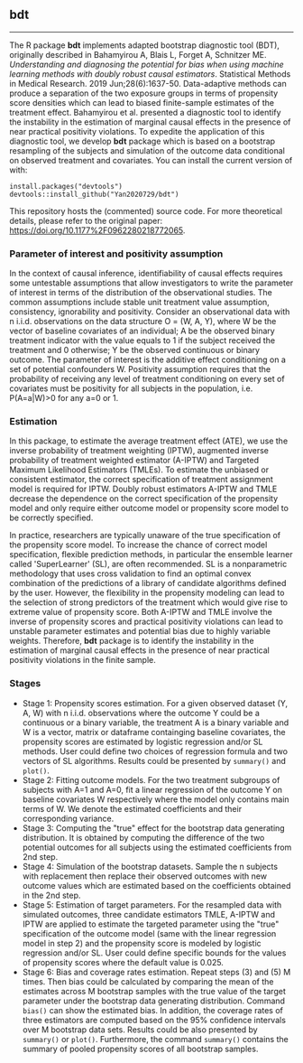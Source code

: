 ## bdt
------------------------------------------------------------------------------------------------------------------------------------------------------------------------------
The R package **bdt** implements adapted bootstrap diagnostic tool (BDT), originally described in Bahamyirou A, Blais L, Forget A, Schnitzer ME. *Understanding and diagnosing the potential for bias when using machine learning methods with doubly robust causal estimators*. Statistical Methods in Medical Research. 2019 Jun;28(6):1637-50. Data-adaptive methods can produce a separation of the two exposure groups in terms of propensity score densities which can lead to biased finite-sample estimates of the treatment effect. Bahamyirou et al. presented a diagnostic tool to identify the instability in the estimation of marginal causal effects in the presence of near practical positivity violations.  To expedite the application of this diagnostic tool, we develop **bdt** package which is based on a bootstrap resampling of the subjects and simulation of the outcome data conditional on observed treatment and covariates.  You can install the current version of with: 

```{r, eval=FALSE}
install.packages("devtools")
devtools::install_github("Yan2020729/bdt")
```
This repository hosts the (commented) source code. For more theoretical details, please refer to the original paper: https://doi.org/10.1177%2F0962280218772065.

### Parameter of interest and positivity assumption
In the context of causal inference, identifiability of causal effects requires some untestable assumptions that allow investigators to write the parameter of interest in terms of the distribution of the observational studies. The common assumptions include stable unit treatment value assumption, consistency, ignorability and positivity. Consider an observational data with n i.i.d. observations on the data structure O = (W, A, Y), where W be the vector of baseline covariates of an individual; A be the observed binary treatment indicator with the value equals to 1 if the subject received the treatment and 0 otherwise; Y be the observed continuous or binary outcome. The parameter of interest is the additive effect conditioning on a set of potential confounders W. Positivity assumption requires that the probability of receiving any level of treatment conditioning on every set of covariates must be positivity for all subjects in the population, i.e. P(A=a|W)>0 for any a=0 or 1. 

### Estimation
In this package, to estimate the average treatment effect (ATE), we use the inverse probability of treatment weighting (IPTW), augmented inverse probability of treatment weighted estimator (A-IPTW) and Targeted Maximum Likelihood Estimators (TMLEs). To estimate the unbiased or consistent estimator, the correct specification of treatment assignment model is required for IPTW. Doubly robust estimators A-IPTW and TMLE decrease the dependence on the correct specification of the propensity model and only require either outcome model or propensity score model to be correctly specified. 

In practice, researchers are typically unaware of the true specification of the propensity score model. To increase the chance of correct model specification, flexible prediction methods, in particular the ensemble learner called 'SuperLearner' (SL), are often recommended. SL is a nonparametric methodology that uses cross validation to find an optimal convex combination of the predictions of a library of candidate algorithms defined by the user. However, the flexibility in the propensity modeling can lead to the selection of strong predictors of the treatment which would give rise to extreme value of propensity score. Both A-IPTW and TMLE involve the inverse of propensity scores and practical positivity violations can lead to unstable parameter estimates and potential bias due to highly variable weights. Therefore, **bdt** package is to identify the instability in the estimation of marginal causal effects in the presence of near practical positivity violations in the finite sample. 


### Stages
- Stage 1: Propensity scores estimation. For a given observed dataset (Y, A, W) with n i.i.d. observations where the outcome Y could be a continuous or a binary variable, the treatment A is a binary variable and W is a vector, matrix or dataframe containging baseline covariates, the propensity scores are estimated by logistic regression and/or SL methods. User could define two choices of regression formula and two vectors of SL algorithms. Results could be presented by `summary()` and `plot()`.
- Stage 2: Fitting outcome models. For the two treatment subgroups of subjects with A=1 and A=0, fit a linear regression of the outcome Y on baseline covariates W respectively where the model only contains main terms of W. We denote the estimated coefficients and their corresponding variance.
- Stage 3: Computing the "true" effect for the bootstrap data generating distribution. It is obtained by computing the difference of the two potential outcomes for all subjects using the estimated coefficients from 2nd step.
- Stage 4: Simulation of the bootstrap datasets. Sample the n subjects with replacement then replace their observed outcomes with new outcome values which are estimated based on the coefficients obtained in the 2nd step. 
- Stage 5: Estimation of target parameters. For the resampled data with simulated outcomes, three candidate estimators TMLE, A-IPTW and IPTW are applied to estimate the targeted parameter using the "true" specification of the outcome model (same with the linear regression model in step 2) and the propensity score is modeled by logistic regression and/or SL. User could define specific bounds for the values of propensity scores where the default value is 0.025. 
- Stage 6: Bias and coverage rates estimation. Repeat steps (3) and (5) M times. Then bias could be calculated by comparing the mean of the estimates across M bootstrap samples with the true value of the target parameter under the bootstrap data generating distribution. Command `bias()` can show the estimated bias. In addition, the coverage rates of three estimators are computed based on the 95% confidence intervals over M bootstrap data sets. Results could be also presented by `summary()` or `plot()`. Furthermore, the command `summary()` contains the summary of pooled propensity scores of all bootstrap samples. 



